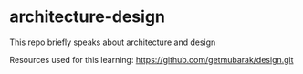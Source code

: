 # architecture-design
This repo briefly speaks about architecture and design

Resources used for this learning:
https://github.com/getmubarak/design.git
